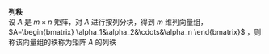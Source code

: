 **列秩**    
设 $A$ 是 $m\times n$ 矩阵，对 $A$ 进行按列分块，得到 $m$ 维列向量组， $A=\begin{bmatrix}    
\alpha_1&\alpha_2&\cdots&\alpha_n    
\end{bmatrix}$ ，则称该向量组的秩称为矩阵 $A$ 的列秩    
